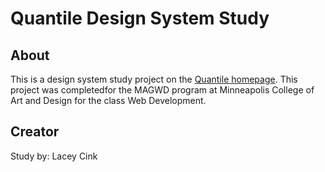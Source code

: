 # Quantile Design System Study
## About 

This is a design system study project on the [Quantile homepage](https://www.quantile.com/). This project was completedfor the MAGWD program at Minneapolis College of Art and Design for the class Web Development. 

## Creator
Study by: Lacey Cink
